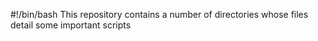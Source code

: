 #!/bin/bash
This repository contains a number of directories whose files detail some important scripts
